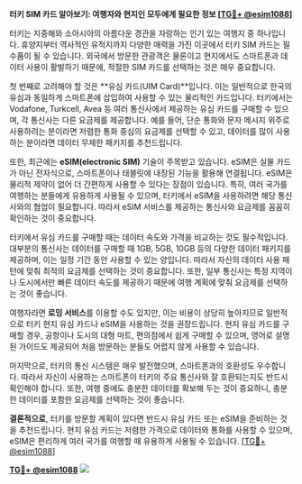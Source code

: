 **터키 SIM 카드 알아보기: 여행자와 현지인 모두에게 필요한 정보 [[TG💪+ @esim1088](https://t.me/s/esim1088)]**

터키는 지중해와 소아시아의 아름다운 경관을 자랑하는 인기 있는 여행지 중 하나입니다. 휴양지부터 역사적인 유적지까지 다양한 매력을 가진 이곳에서 터키 SIM 카드는 필수품이 될 수 있습니다. 외국에서 방문한 관광객은 물론이고 현지에서도 스마트폰과 데이터 사용이 활발하기 때문에, 적절한 SIM 카드를 선택하는 것은 매우 중요합니다.

첫 번째로 고려해야 할 것은 **유심 카드(UIM Card)**입니다. 이는 일반적으로 한국의 유심과 동일하게 스마트폰에 삽입하여 사용할 수 있는 물리적인 카드입니다. 터키에서는 Vodafone, Turkcell, Avea 등 여러 통신사에서 제공하는 유심 카드를 구매할 수 있으며, 각 통신사는 다른 요금제를 제공합니다. 예를 들어, 단순 통화와 문자 메시지 위주로 사용하려는 분이라면 저렴한 통화 중심의 요금제를 선택할 수 있고, 데이터를 많이 사용하는 분이라면 데이터 무제한 패키지를 추천드립니다.

또한, 최근에는 **eSIM(electronic SIM)** 기술이 주목받고 있습니다. eSIM은 실물 카드가 아닌 전자식으로, 스마트폰이나 태블릿에 내장된 기능을 활용해 연결됩니다. eSIM은 물리적 제약이 없어 더 간편하게 사용할 수 있다는 장점이 있습니다. 특히, 여러 국가를 여행하는 분들에게 유용하게 사용될 수 있으며, 터키에서 eSIM을 사용하려면 해당 통신사와의 협업이 필요합니다. 따라서 eSIM 서비스를 제공하는 통신사와 요금제를 꼼꼼히 확인하는 것이 중요합니다.

터키에서 유심 카드를 구매할 때는 데이터 속도와 가격을 비교하는 것도 필수적입니다. 대부분의 통신사는 데이터를 구매할 때 1GB, 5GB, 10GB 등의 다양한 데이터 패키지를 제공하며, 이는 일정 기간 동안 사용할 수 있는 양입니다. 따라서 자신의 데이터 사용 패턴에 맞춰 최적의 요금제를 선택하는 것이 중요합니다. 또한, 일부 통신사는 특정 지역이나 도시에서만 빠른 데이터 속도를 제공하기 때문에 여행 계획에 맞춰 요금제를 선택하는 것이 좋습니다.

여행자라면 **로밍 서비스**를 이용할 수도 있지만, 이는 비용이 상당히 높아지므로 일반적으로 터키 현지 유심 카드나 eSIM을 사용하는 것을 권장드립니다. 현지 유심 카드를 구매할 경우, 공항이나 도시의 대형 마트, 편의점에서 쉽게 구매할 수 있으며, 영어로 설명된 가이드도 제공되어 처음 방문하는 분들도 어렵지 않게 사용할 수 있습니다.

마지막으로, 터키의 통신 시스템은 매우 발전했으며, 스마트폰과의 호환성도 우수합니다. 따라서 자신이 사용하는 스마트폰이 터키의 주요 통신사와 잘 호환되는지도 반드시 확인해야 합니다. 또한, 여행 중에도 충분한 데이터를 확보해 두는 것이 중요하니, 충분한 데이터를 포함한 요금제를 선택하는 것이 좋습니다.

**결론적으로**, 터키를 방문할 계획이 있다면 반드시 유심 카드 또는 eSIM을 준비하는 것을 추천드립니다. 현지 유심 카드는 저렴한 가격으로 데이터와 통화를 사용할 수 있으며, eSIM은 편리하게 여러 국가를 여행할 때 유용하게 사용될 수 있습니다. [[TG💪+ @esim1088](https://t.me/s/esim1088)]

**[TG💪+ @esim1088](https://t.me/s/esim1088) ![](https://i.postimg.cc/Y0z9fWf4/image.png)**